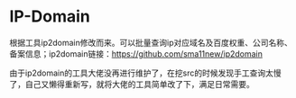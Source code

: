 # IP-Domain
根据工具ip2domain修改而来。可以批量查询ip对应域名及百度权重、公司名称、备案信息；ip2domain链接：https://github.com/sma11new/ip2domain

由于ip2domain的工具大佬没再进行维护了，在挖src的时候发现手工查询太慢了，自己又懒得重新写，就将大佬的工具简单改了下，满足日常需要。
